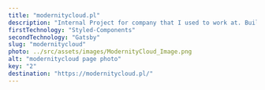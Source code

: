 ```yaml
---
title: "modernitycloud.pl"
description: "Internal Project for company that I used to work at. Build using styled-components and Gatsby"
firstTechnology: "Styled-Components"
secondTechnology: "Gatsby"
slug: "modernitycloud"
photo: ../src/assets/images/ModernityCloud_Image.png
alt: "modernitycloud page photo"
key: "2"
destination: "https://modernitycloud.pl/"
---
```


<p>

</p>
